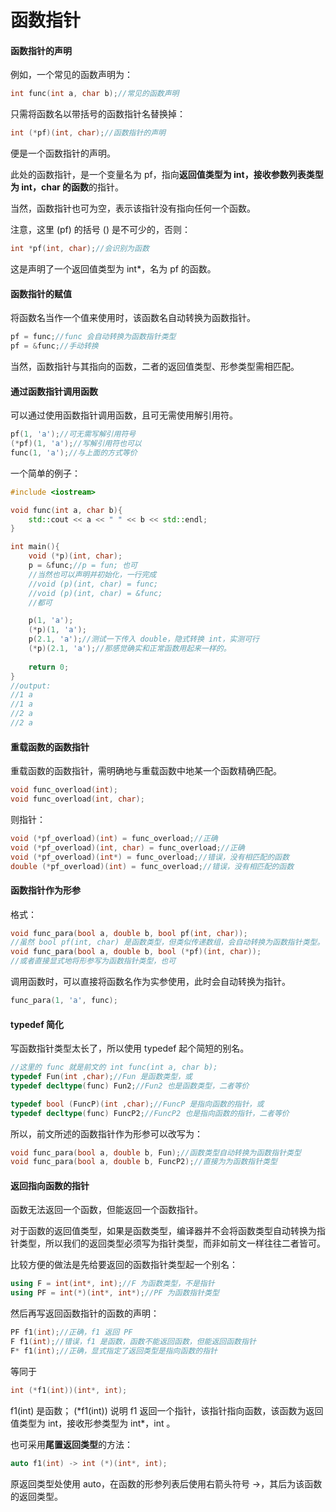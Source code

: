 # 函数指针

#### 函数指针的声明

例如，一个常见的函数声明为：

~~~C++
int func(int a, char b);//常见的函数声明
~~~

只需将函数名以带括号的函数指针名替换掉：

~~~C++
int (*pf)(int, char);//函数指针的声明
~~~

便是一个函数指针的声明。

此处的函数指针，是一个变量名为 pf，指向**返回值类型为 int，接收参数列表类型为 int，char 的函数**的指针。

当然，函数指针也可为空，表示该指针没有指向任何一个函数。

注意，这里 (pf) 的括号 () 是不可少的，否则：

~~~C++
int *pf(int, char);//会识别为函数
~~~

这是声明了一个返回值类型为 int*，名为 pf 的函数。

#### 函数指针的赋值

将函数名当作一个值来使用时，该函数名自动转换为函数指针。

~~~C++
pf = func;//func 会自动转换为函数指针类型
pf = &func;//手动转换
~~~

当然，函数指针与其指向的函数，二者的返回值类型、形参类型需相匹配。

#### 通过函数指针调用函数

可以通过使用函数指针调用函数，且可无需使用解引用符。

~~~C++
pf(1, 'a');//可无需写解引用符号
(*pf)(1, 'a');//写解引用符也可以
func(1, 'a');//与上面的方式等价
~~~

一个简单的例子：

~~~C++
#include <iostream>

void func(int a, char b){
    std::cout << a << " " << b << std::endl;
}

int main(){
    void (*p)(int, char);
    p = &func;//p = fun; 也可
    //当然也可以声明并初始化，一行完成
    //void (p)(int, char) = func; 
    //void (p)(int, char) = &func;
    //都可

    p(1, 'a');
    (*p)(1, 'a');
    p(2.1, 'a');//测试一下传入 double，隐式转换 int，实测可行
	(*p)(2.1, 'a');//那感觉确实和正常函数用起来一样的。
    
    return 0;
}
//output:
//1 a
//1 a
//2 a
//2 a
~~~

#### 重载函数的函数指针

重载函数的函数指针，需明确地与重载函数中地某一个函数精确匹配。

~~~C++
void func_overload(int);
void func_overload(int, char);
~~~

则指针：

~~~C++
void (*pf_overload)(int) = func_overload;//正确
void (*pf_overload)(int, char) = func_overload;//正确
void (*pf_overload)(int*) = func_overload;//错误，没有相匹配的函数
double (*pf_overload)(int) = func_overload;//错误，没有相匹配的函数
~~~

#### 函数指针作为形参

格式：

~~~C++
void func_para(bool a, double b, bool pf(int, char));
//虽然 bool pf(int, char) 是函数类型，但类似传递数组，会自动转换为函数指针类型。
void func_para(bool a, double b, bool (*pf)(int, char));
//或者直接显式地将形参写为函数指针类型，也可
~~~

调用函数时，可以直接将函数名作为实参使用，此时会自动转换为指针。

~~~C++
func_para(1, 'a', func);
~~~

#### typedef 简化

写函数指针类型太长了，所以使用 typedef 起个简短的别名。

~~~C++
//这里的 func 就是前文的 int func(int a, char b);
typedef Fun(int ,char);//Fun 是函数类型，或
typedef decltype(func) Fun2;//Fun2 也是函数类型，二者等价

typedef bool (FuncP)(int ,char);//FuncP 是指向函数的指针，或
typedef decltype(func) FuncP2;//FuncP2 也是指向函数的指针，二者等价
~~~

所以，前文所述的函数指针作为形参可以改写为：

~~~C++
void func_para(bool a, double b, Fun);//函数类型自动转换为函数指针类型
void func_para(bool a, double b, FuncP2);//直接为为函数指针类型
~~~

#### 返回指向函数的指针

函数无法返回一个函数，但能返回一个函数指针。

对于函数的返回值类型，如果是函数类型，编译器并不会将函数类型自动转换为指针类型，所以我们的返回类型必须写为指针类型，而非如前文一样往往二者皆可。

比较方便的做法是先给要返回的函数指针类型起一个别名：

~~~C++
using F = int(int*, int);//F 为函数类型，不是指针
using PF = int(*)(int*, int*);//PF 为函数指针类型
~~~

然后再写返回函数指针的函数的声明：

~~~C++
PF f1(int);//正确，f1 返回 PF
F f1(int);//错误，f1 是函数，函数不能返回函数，但能返回函数指针
F* f1(int);//正确，显式指定了返回类型是指向函数的指针
~~~

等同于

~~~C++
int (*f1(int))(int*, int);
~~~

f1(int) 是函数；
(*f1(int)) 说明 f1 返回一个指针，该指针指向函数，该函数为返回值类型为 int，接收形参类型为 int\*，int 。

也可采用**尾置返回类型**的方法：

~~~C++
auto f1(int) -> int (*)(int*, int);
~~~

原返回类型处使用 auto，在函数的形参列表后使用右箭头符号 ->，其后为该函数的返回类型。